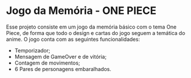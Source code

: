 # Jogo da Memória - ONE PIECE
Esse projeto consiste em um jogo da memória básico com o tema One Piece, de forma que todo o design e cartas do jogo seguem a temática do anime.
O jogo conta com as seguintes funcionalidades:
- Temporizador;
- Mensagem de GameOver e de vitória;
- Contagem de movimentos;
- 6 Pares de personagens embaralhados.
